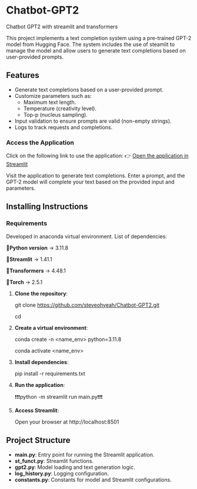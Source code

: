 # Chatbot-GPT2
Chatbot GPT2 with streamlit and transformers

This project implements a text completion system using a pre-trained GPT-2 model from Hugging Face. The system includes the use of steamlit to manage the model and allow users to generate text completions based on user-provided prompts.

## **Features**

- Generate text completions based on a user-provided prompt.
- Customize parameters such as:
  - Maximum text length.
  - Temperature (creativity level).
  - Top-p (nucleus sampling).
- Input validation to ensure prompts are valid (non-empty strings).
- Logs to track requests and completions.

### **Access the Application**

Click on the following link to use the application:
👉 [Open the application in Streamlit](https://chatbot-gpt2-test.streamlit.app/)

Visit the application to generate text completions. Enter a prompt, and the GPT-2 model will complete your text based on the provided input and parameters.


## **Installing Instructions**

### **Requirements**
Developed in anaconda virtual environment. List of dependencies:

🔲**Python version** -> 3.11.8

🔲**Streamlit** -> 1.41.1

🔲**Transformers** -> 4.48.1

🔲**Torch** -> 2.5.1

1. **Clone the repository**:

   git clone https://github.com/steveohyeah/Chatbot-GPT2.git
   
   cd <repository-name>
   
2. **Create a virtual environment**:
   
   conda create -n <name_env> python=3.11.8
   
   conda activate <name_env>
   
3. **Install dependencies**:
   
   pip install -r requirements.txt
   
4. **Run the application**:
   
   ❗❗❗python -m streamlit run main.py❗❗❗
   
5. **Access Streamlit**:
   
   Open your browser at http://localhost:8501

## **Project Structure**
- **main.py**: Entry point for running the Streamlit application.
- **st_funct.py**: Streamlit functions.
- **gpt2.py**: Model loading and text generation logic.
- **log_history.py**: Logging configuration.
- **constants.py**: Constants for model and Streamlit configurations.
